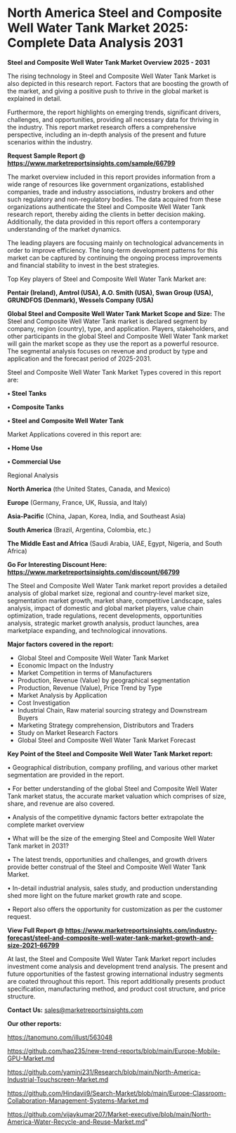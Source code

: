 # North America Steel and Composite Well Water Tank Market 2025: Complete Data Analysis 2031

<Strong> Steel and Composite Well Water Tank Market Overview 2025 - 2031</strong>

The rising technology in Steel and Composite Well Water Tank Market is also depicted in this research report. Factors that are boosting the growth of the market, and giving a positive push to thrive in the global market is explained in detail.

Furthermore, the report highlights on emerging trends, significant drivers, challenges, and opportunities, providing all necessary data for thriving in the industry. This report market research offers a comprehensive perspective, including an in-depth analysis of the present and future scenarios within the industry.

<strong>Request Sample Report @ <a href=https://www.marketreportsinsights.com/sample/66799>https://www.marketreportsinsights.com/sample/66799</a></strong>

The market overview included in this report provides information from a wide range of resources like government organizations, established companies, trade and industry associations, industry brokers and other such regulatory and non-regulatory bodies. The data acquired from these organizations authenticate the Steel and Composite Well Water Tank research report, thereby aiding the clients in better decision making. Additionally, the data provided in this report offers a contemporary understanding of the market dynamics.

The leading players are focusing mainly on technological advancements in order to improve efficiency. The long-term development patterns for this market can be captured by continuing the ongoing process improvements and financial stability to invest in the best strategies.

Top Key players of Steel and Composite Well Water Tank Market are:

<strong>Pentair (Ireland), Amtrol (USA), A.O. Smith (USA), Swan Group (USA), GRUNDFOS (Denmark), Wessels Company (USA)</strong>

<strong><b>Global Steel and Composite Well Water Tank Market Scope and Size:</b></strong>
The Steel and Composite Well Water Tank market is declared segment by company, region (country), type, and application. Players, stakeholders, and other participants in the global Steel and Composite Well Water Tank market will gain the market scope as they use the report as a powerful resource. The segmental analysis focuses on revenue and product by type and application and the forecast period of 2025-2031.

Steel and Composite Well Water Tank Market Types covered in this report are:

<strong>• Steel Tanks

• Composite Tanks

• Steel and Composite Well Water Tank</strong>

Market Applications covered in this report are:

<strong>• Home Use

• Commercial Use</strong> 

Regional Analysis

<strong>North America</strong> (the United States, Canada, and Mexico)

<strong>Europe</strong> (Germany, France, UK, Russia, and Italy)

<strong>Asia-Pacific</strong> (China, Japan, Korea, India, and Southeast Asia)

<strong>South America</strong> (Brazil, Argentina, Colombia, etc.)

<strong>The Middle East and Africa</strong> (Saudi Arabia, UAE, Egypt, Nigeria, and South Africa)

<strong>Go For Interesting Discount Here: <a href=https://www.marketreportsinsights.com/discount/66799>https://www.marketreportsinsights.com/discount/66799</a></strong>

The Steel and Composite Well Water Tank market report provides a detailed analysis of global market size, regional and country-level market size, segmentation market growth, market share, competitive Landscape, sales analysis, impact of domestic and global market players, value chain optimization, trade regulations, recent developments, opportunities analysis, strategic market growth analysis, product launches, area marketplace expanding, and technological innovations.

<strong><b>Major factors covered in the report:</b></strong>
<ul>
  <li>Global Steel and Composite Well Water Tank Market </li>
  <li>Economic Impact on the Industry</li>
  <li>Market Competition in terms of Manufacturers</li>
  <li>Production, Revenue (Value) by geographical segmentation</li>
  <li>Production, Revenue (Value), Price Trend by Type</li>
  <li>Market Analysis by Application</li>
  <li>Cost Investigation</li>
  <li>Industrial Chain, Raw material sourcing strategy and Downstream Buyers</li>
  <li>Marketing Strategy comprehension, Distributors and Traders</li>
  <li>Study on Market Research Factors</li>
  <li>Global Steel and Composite Well Water Tank Market Forecast</li>
</ul>

<strong><b>Key Point of the Steel and Composite Well Water Tank Market report:</b></strong>

• Geographical distribution, company profiling, and various other market segmentation are provided in the report.

• For better understanding of the global Steel and Composite Well Water Tank market status, the accurate market valuation which comprises of size, share, and revenue are also covered.

• Analysis of the competitive dynamic factors better extrapolate the complete market overview

• What will be the size of the emerging Steel and Composite Well Water Tank market in 2031?

• The latest trends, opportunities and challenges, and growth drivers provide better construal of the Steel and Composite Well Water Tank Market.

• In-detail industrial analysis, sales study, and production understanding shed more light on the future market growth rate and scope.

• Report also offers the opportunity for customization as per the customer request.

<strong><b>View Full Report @ <a href=https://www.marketreportsinsights.com/industry-forecast/steel-and-composite-well-water-tank-market-growth-and-size-2021-66799>https://www.marketreportsinsights.com/industry-forecast/steel-and-composite-well-water-tank-market-growth-and-size-2021-66799</a></b></strong>


At last, the Steel and Composite Well Water Tank Market report includes investment come analysis and development trend analysis. The present and future opportunities of the fastest growing international industry segments are coated throughout this report. This report additionally presents product specification, manufacturing method, and product cost structure, and price structure.

<strong>Contact Us:</strong>
sales@marketreportsinsights.com

<strong>Our other reports:</strong>

<a href=https://tanomuno.com/illust/563048>https://tanomuno.com/illust/563048</a>

<a href=https://github.com/haq235/new-trend-reports/blob/main/Europe-Mobile-GPU-Market.md>https://github.com/haq235/new-trend-reports/blob/main/Europe-Mobile-GPU-Market.md</a>

<a href=https://github.com/yamini231/Research/blob/main/North-America-Industrial-Touchscreen-Market.md>https://github.com/yamini231/Research/blob/main/North-America-Industrial-Touchscreen-Market.md</a>

<a href=https://github.com/Hindavii9/Search-Market/blob/main/Europe-Classroom-Collaboration-Management-Systems-Market.md>https://github.com/Hindavii9/Search-Market/blob/main/Europe-Classroom-Collaboration-Management-Systems-Market.md</a>

<a href=https://github.com/vijaykumar207/Market-executive/blob/main/North-America-Water-Recycle-and-Reuse-Market.md>https://github.com/vijaykumar207/Market-executive/blob/main/North-America-Water-Recycle-and-Reuse-Market.md</a>"
